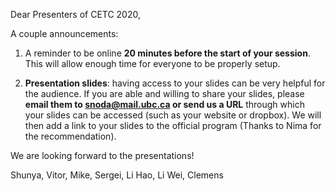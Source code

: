 Dear Presenters of CETC 2020,

A couple announcements:

1. A reminder to be online **20 minutes before the start of your session**. This will allow enough time for everyone to be properly setup.

2. **Presentation slides**: having access to your slides can be very helpful for the audience. If you are able and willing to share your slides, please **email them to [snoda@mail.ubc.ca](mailto:snoda@mail.ubc.ca) or send us a URL** through which your slides can be accessed (such as your website or dropbox). We will then add a link to your slides to the official program (Thanks to Nima for the recommendation).


We are looking forward to the presentations!

Shunya, Vitor, Mike, Sergei, Li Hao, Li Wei, Clemens
